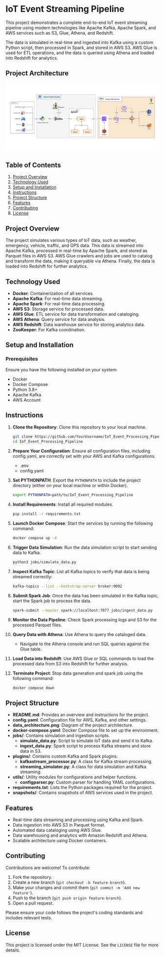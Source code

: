 # IoT Event Streaming Pipeline

This project demonstrates a complete end-to-end IoT event streaming pipeline using modern technologies like Apache Kafka, Apache Spark, and AWS services such as S3, Glue, Athena, and Redshift.

The data is simulated in real-time and ingested into Kafka using a custom Python script, then processed in Spark, and stored in AWS S3. AWS Glue is used for ETL operations, and the data is queried using Athena and loaded into Redshift for analytics.

## Project Architecture
![IoT Event Processing Pipeline Architecture](data_architecture.png)

## Table of Contents

1. [Project Overview](#project-overview)
2. [Technology Used](#technology-used)
3. [Setup and Installation](#setup-and-installation)
4. [Instructions](#instructions)
5. [Project Structure](#project-structure)
6. [Features](#features)
7. [Contributing](#contributing)
8. [License](#license)

## Project Overview

The project simulates various types of IoT data, such as weather, emergency, vehicle, traffic, and GPS data. This data is streamed into Apache Kafka, processed in real-time by Apache Spark, and stored as Parquet files in AWS S3. AWS Glue crawlers and jobs are used to catalog and transform the data, making it queryable via Athena. Finally, the data is loaded into Redshift for further analytics.

## Technology Used

- **Docker**: Containerization of all services.
- **Apache Kafka**: For real-time data streaming.
- **Apache Spark**: For real-time data processing.
- **AWS S3**: Storage service for processed data.
- **AWS Glue**: ETL service for data transformation and cataloging.
- **AWS Athena**: Query service for data analysis.
- **AWS Redshift**: Data warehouse service for storing analytics data.
- **ZooKeeper**: For Kafka coordination.

## Setup and Installation

### Prerequisites

Ensure you have the following installed on your system:

- Docker
- Docker Compose
- Python 3.8+
- Apache Kafka
- AWS Account


## Instructions

1. **Clone the Repository**: 
   Clone this repository to your local machine.

   ```bash
   git clone https://github.com/YourUsername/IoT_Event_Processing_Pipeline.git
   cd IoT_Event_Processing_Pipeline
   ```

2. **Prepare Your Configuration**: Ensure all configuration files, including config.yaml, are correctly set with your AWS and Kafka configurations.
    - .env
    - config.yaml

3. **Set PYTHONPATH**: Export the `PYTHONPATH` to include the project directory (either on your local machine or within Docker).

    ```bash
    export PYTHONPATH=path/to/IoT_Event_Processing_Pipeline
    ```

4. **Install Requirements**: Install all required modules.

    ```bash
    pip install -r requirements.txt
    ```

4. **Launch Docker Compose**: Start the services by running the following command:

    ```bash
    docker compose up -d
    ```

5. **Trigger Data Simulation**: Run the data simulation script to start sending data to Kafka.

    ```bash
    python3 jobs/simulate_data.py
    ```

6. **Inspect Kafka Topic**: List all Kafka topics to verify that data is being streamed correctly:

    ```bash
    kafka-topics --list --bootstrap-server broker:9092
    ```

7. **Submit Spark Job**: Once the data has been simulated in the Kafka topic, start the Spark job to process the data.

    ```bash
    spark-submit --master spark://localhost:7077 jobs/ingest_data.py
    ```

8. **Monitor the Data Pipeline**: Check Spark processing logs and S3 for the processed Parquet files.

9. **Query Data with Athena**: Use Athena to query the cataloged data.
    - Navigate to the Athena console and run SQL queries against the Glue table.

10. **Load Data into Redshift**: Use AWS Glue or SQL commands to load the processed data from S3 into Redshift for further analysis.

11. **Terminate Project**: Stop data generation and spark job using the following command:

    ```bash
    docker compose down
    ```

## Project Structure

- **README.md**: Provides an overview and instructions for the project.
- **config.yaml**: Configuration file for AWS, Kafka, and other settings.
- **data_architecture.png**: Diagram of the project architecture.
- **docker-compose.yaml**: Docker Compose file to set up the environment.
- **jobs/**: Contains simulation and ingestion scripts.
  - **simulate_data.py**: Script to simulate IoT data and send it to Kafka.
  - **ingest_data.py**: Spark script to process Kafka streams and store data in S3.
- **plugins/**: Contains custom Kafka and Spark plugins.
  - **kafkastream_processor.py**: A class for Kafka stream processing.
  - **streaming_simulator.py**: A class for data simulation and Kafka streaming.
- **utils/**: Utility modules for configurations and helper functions.
  - **configparser.py**: Custom parser for handling YAML configurations.
- **requirements.txt**: Lists the Python packages required for the project.
- **snapshots/**: Contains snapshots of AWS services used in the project.

## Features

- Real-time data streaming and processing using Kafka and Spark.
- Data ingestion into AWS S3 in Parquet format.
- Automated data cataloging using AWS Glue.
- Data warehousing and analytics with Amazon Redshift and Athena.
- Scalable architecture using Docker containers.

## Contributing

Contributions are welcome! To contribute:

1. Fork the repository.
2. Create a new branch (`git checkout -b feature-branch`).
3. Make your changes and commit them (`git commit -m 'Add new feature'`).
4. Push to the branch (`git push origin feature-branch`).
5. Open a pull request.

Please ensure your code follows the project's coding standards and includes relevant tests.

## License

This project is licensed under the MIT License. See the `LICENSE` file for more details.